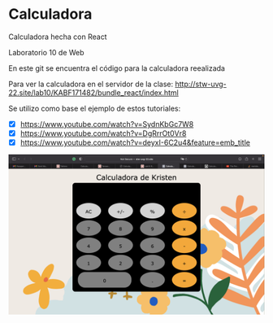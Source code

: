 # Calculadora
Calculadora hecha con React

Laboratorio 10 de Web 

En este git se encuentra el código para la calculadora reealizada 

Para ver la calculadora en el servidor de la clase:
http://stw-uvg-22.site/lab10/KABF171482/bundle_react/index.html


Se utilizo como base el ejemplo de estos tutoriales:
- [x] https://www.youtube.com/watch?v=SydnKbGc7W8
- [x] https://www.youtube.com/watch?v=DgRrrOt0Vr8
- [x] https://www.youtube.com/watch?v=deyxI-6C2u4&feature=emb_title

![Screenshot de calculadora](Calculadora.png)
